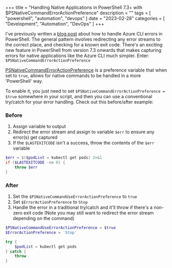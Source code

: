 +++
title = "Handling Native Applications in PowerShell 7.3+ with $PSNativeCommandErrorActionPreference"
description = ""
tags = [
    "powershell",
    "automation",
    "devops"
]
date = "2023-02-28"
categories = [
    "Development",
    "Automation",
    "DevOps"
]
+++

I've previously written a [blog post](azcli-error-handling-in-powershell.md) about how to handle Azure CLI errors in PowerShell. The general pattern involves redirecting any error streams to the correct place, and checking for a known exit code. There's an exciting new feature in PowerShell from version 7.3 onwards that makes capturing errors for native applications like the Azure CLI much simpler. Enter: `$PSNativeCommandErrorActionPreference`

[PSNativeCommandErrorActionPreference](https://learn.microsoft.com/en-us/powershell/module/microsoft.powershell.core/about/about_preference_variables?view=powershell-7.3#psnativecommanduseerroractionpreference) is a preference variable that when set to `true`, allows for native commands to be handled in a more 'PowerShell' way.

To enable it, you just need to set `$PSNativeCommandErrorActionPreference = $true` somewhere in your script, and then you can use a conventional try/catch for your error handling. Check out this before/after example:

### Before

1. Assign variable to output
1. Redirect the error stream and assign to variable `$err` to ensure any error(s) get captured
1. If the `$LASTEXITCODE` isn't a success, throw the contents of the `$err` variable

```powershell
$err = $($podList = kubectl get pods) 2>&1
if ($LASTEXITCODE -ne 0) {
    throw $err
}
```

### After

1. Set the `$PSNativeCommandUseErrorActionPreference` to `true`
1. Set `$ErrorActionPreference` to `Stop`
1. Handle the error in a traditional try/catch and it'll throw if there's a non-zero exit code (Note you may still want to redirect the error stream depending on the command)

```powershell
$PSNativeCommandUseErrorActionPreference = $true
$ErrorActionPreference = 'Stop'

try {
    $podList = kubectl get pods
} catch {
    throw
}
```
